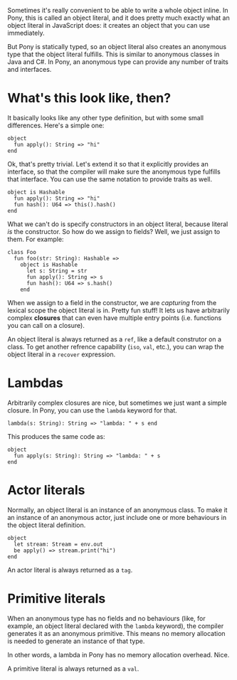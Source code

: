 Sometimes it's really convenient to be able to write a whole object inline. In Pony, this is called an object literal, and it does pretty much exactly what an object literal in JavaScript does: it creates an object that you can use immediately.

But Pony is statically typed, so an object literal also creates an anonymous type that the object literal fulfills. This is similar to anonymous classes in Java and C#. In Pony, an anonymous type can provide any number of traits and interfaces.

# What's this look like, then?

It basically looks like any other type definition, but with some small differences. Here's a simple one:

```pony
object
  fun apply(): String => "hi"
end
```

Ok, that's pretty trivial. Let's extend it so that it explicitly provides an interface, so that the compiler will make sure the anonymous type fulfills that interface. You can use the same notation to provide traits as well.

```pony
object is Hashable
  fun apply(): String => "hi"
  fun hash(): U64 => this().hash()
end
```

What we can't do is specify constructors in an object literal, because literal _is_ the constructor. So how do we assign to fields? Well, we just assign to them. For example:

```pony
class Foo
  fun foo(str: String): Hashable =>
    object is Hashable
      let s: String = str
      fun apply(): String => s
      fun hash(): U64 => s.hash()
    end
```

When we assign to a field in the constructor, we are _capturing_ from the lexical scope the object literal is in. Pretty fun stuff! It lets us have arbitrarily complex __closures__ that can even have multiple entry points (i.e. functions you can call on a closure).

An object literal is always returned as a `ref`, like a default construtor on a class. To get another refrence capability (`iso`, `val`, etc.), you can wrap the object literal in a `recover` expression.

# Lambdas

Arbitrarily complex closures are nice, but sometimes we just want a simple closure. In Pony, you can use the `lambda` keyword for that.

```pony
lambda(s: String): String => "lambda: " + s end
```

This produces the same code as:

```pony
object
  fun apply(s: String): String => "lambda: " + s
end
```

# Actor literals

Normally, an object literal is an instance of an anonymous class. To make it an instance of an anonymous actor, just include one or more behaviours in the object literal definition.

```pony
object
  let stream: Stream = env.out
  be apply() => stream.print("hi")
end
```

An actor literal is always returned as a `tag`.

# Primitive literals

When an anonymous type has no fields and no behaviours (like, for example, an object literal declared with the `lambda` keyword), the compiler generates it as an anonymous primitive. This means no memory allocation is needed to generate an instance of that type.

In other words, a lambda in Pony has no memory allocation overhead. Nice.

A primitive literal is always returned as a `val`.
